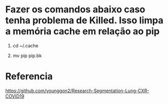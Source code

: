 # Fazer os comandos abaixo caso tenha problema de Killed. Isso limpa a memória cache em relação ao pip
1. cd ~/.cache

2. mv pip pip.bk

# Referencia
https://github.com/younggon2/Research-Segmentation-Lung-CXR-COVID19